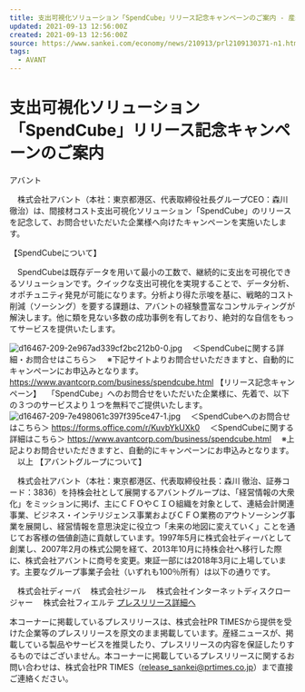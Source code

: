```yaml
---
title: 支出可視化ソリューション「SpendCube」リリース記念キャンペーンのご案内 - 産経ニュース
updated: 2021-09-13 12:56:00Z
created: 2021-09-13 12:56:00Z
source: https://www.sankei.com/economy/news/210913/prl2109130371-n1.html
tags:
  - AVANT
---
```


# 支出可視化ソリューション「SpendCube」リリース記念キャンペーンのご案内

アバント

　株式会社アバント（本社：東京都港区、代表取締役社長グループCEO：森川 徹治）は、間接材コスト支出可視化ソリューション「SpendCube」のリリースを記念して、お問合せいただいた企業様へ向けたキャンペーンを実施いたします。

【SpendCubeについて】

　SpendCubeは既存データを用いて最小の工数で、継続的に支出を可視化できるソリューションです。クイックな支出可視化を実現することで、データ分析、オポチュニティ発見が可能になります。分析より得た示唆を基に、戦略的コスト削減（ソーシング）を要する課題は、アバントの経験豊富なコンサルティングが解決します。他に類を見ない多数の成功事例を有しており、絶対的な自信をもってサービスを提供いたします。

![d16467-209-2e967ad339cf2bc212b0-0.jpg](../_resources/d16467-209-2e967ad339cf2bc212b0-0.jpg)
　＜SpendCubeに関する詳細・お問合せはこちら＞
　※下記サイトよりお問合せいただきますと、自動的にキャンペーンにお申込みとなります。
https://www.avantcorp.com/business/spendcube.html
【リリース記念キャンペーン】
　「SpendCube」へのお問合せをいただいた企業様に、先着で、以下の３つのサービスより１つを無料でご提供いたします。
![d16467-209-7e498061c397f395ce47-1.jpg](../_resources/d16467-209-7e498061c397f395ce47-1.jpg)
　＜SpendCubeへのお問合せはこちら＞
https://forms.office.com/r/KuvbYkUXk0
　＜SpendCubeに関する詳細はこちら＞
https://www.avantcorp.com/business/spendcube.html
　※上記よりお問合せいただきますと、自動的にキャンペーンにお申込みとなります。
　以上
【アバントグループについて】

　株式会社アバント（本社：東京都港区、代表取締役社長：森川 徹治、証券コード：3836）を持株会社として展開するアバントグループは、「経営情報の大衆化」をミッションに掲げ、主にＣＦＯやＣＩＯ組織を対象として、連結会計関連事業、ビジネス・インテリジェンス事業およびＣＦＯ業務のアウトソーシング事業を展開し、経営情報を意思決定に役立つ「未来の地図に変えていく」ことを通じてお客様の価値創造に貢献しています。1997年5月に株式会社ディーバとして創業し、2007年2月の株式公開を経て、2013年10月に持株会社へ移行した際に、株式会社アバントに商号を変更。東証一部には2018年3月に上場しています。主要なグループ事業子会社（いずれも100％所有）は以下の通りです。

　株式会社ディーバ
　株式会社ジール
　株式会社インターネットディスクロージャー
　株式会社フィエルテ
[プレスリリース詳細へ](https://prtimes.jp/main/html/rd/p/000000209.000016467.html)

本コーナーに掲載しているプレスリリースは、株式会社PR TIMESから提供を受けた企業等のプレスリリースを原文のまま掲載しています。産経ニュースが、掲載している製品やサービスを推奨したり、プレスリリースの内容を保証したりするものではございません。本コーナーに掲載しているプレスリリースに関するお問い合わせは、株式会社PR TIMES（release_sankei@prtimes.co.jp）まで直接ご連絡ください。